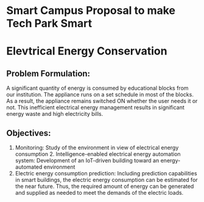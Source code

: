 # Smart Campus Proposal to make Tech Park Smart

# Elevtrical Energy Conservation


## Problem Formulation:
A significant quantity of energy is consumed by educational blocks from our institution. The appliance runs on a set schedule in most of the blocks. As a result, the appliance remains switched ON whether the user needs it or not. This inefficient electrical energy management results in significant energy waste and high electricity bills.


## Objectives: 
1. Monitoring: Study of the environment in view of electrical energy consumption 2. Intelligence-enabled electrical energy automation system: Development of an IoT-driven building toward an energy-automated environment
3. Electric energy consumption prediction: Including prediction capabilities in smart buildings, the electric energy consumption can be estimated for the near future. Thus, the required amount of energy can be generated and supplied as needed to meet the demands of the electric loads.

